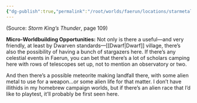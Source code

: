 ```yaml
---
{"dg-publish":true,"permalink":"/root/worlds/faerun/locations/starmetal-hills/"}
---
```


(Source: *Storm King’s Thunder*, page 109)

**Micro-Worldbuilding Opportunities:** Not only is there a useful—and very friendly, at least by Dwarven standards—[[Dwarf\|Dwarf]] village, there’s also the possibility of having a bunch of stargazers here. If there’s any celestial events in Faerun, you can bet that there’s a lot of scholars camping here with rows of telescopes set up, not to mention an observatory or two.

And then there’s a possible meteorite making landfall there, with some alien metal to use for a weapon…or some alien life for that matter. I don’t have illithids in my homebrew campaign worlds, but if there’s an alien race that I’d like to playtest, it’ll probably be first seen here.
